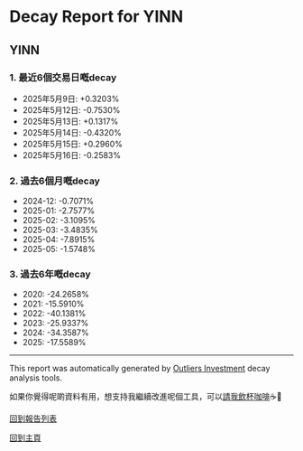 # Decay Report for YINN

## YINN

### 1. 最近6個交易日嘅decay

- 2025年5月9日: +0.3203%
- 2025年5月12日: -0.7530%
- 2025年5月13日: +0.1317%
- 2025年5月14日: -0.4320%
- 2025年5月15日: +0.2960%
- 2025年5月16日: -0.2583%

### 2. 過去6個月嘅decay

- 2024-12: -0.7071%
- 2025-01: -2.7577%
- 2025-02: -3.1095%
- 2025-03: -3.4835%
- 2025-04: -7.8915%
- 2025-05: -1.5748%

### 3. 過去6年嘅decay

- 2020: -24.2658%
- 2021: -15.5910%
- 2022: -40.1381%
- 2023: -25.9337%
- 2024: -34.3587%
- 2025: -17.5589%

------------------------------
This report was automatically generated by [Outliers Investment](https://outliersecon.github.io/Outliers-Investment/) decay analysis tools.

如果你覺得呢啲資料有用，想支持我繼續改進呢個工具，可以[請我飲杯咖啡](https://buymeacoffee.com/outliersecon)☕🙏

[回到報告列表](https://outliersecon.github.io/Outliers-Investment/reports/reports_public)

[回到主頁](https://outliersecon.github.io/Outliers-Investment/)